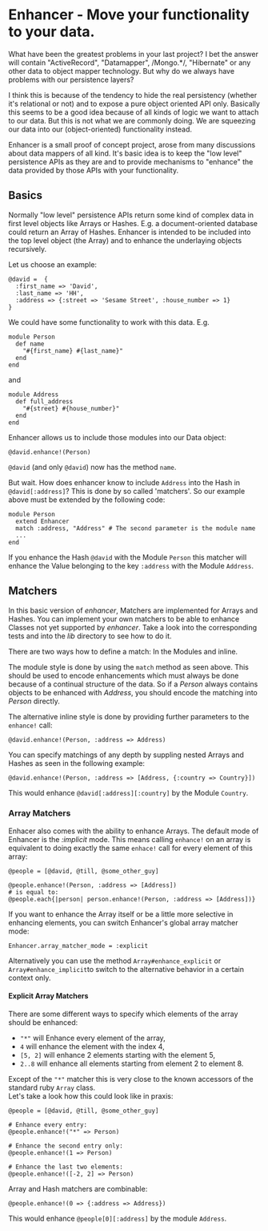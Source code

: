 # Enhancer - Move your functionality to your data.

What have been the greatest problems in your last project? I bet the answer will
contain "ActiveRecord", "Datamapper", /Mongo.*/, "Hibernate" or any other
data to object mapper technology. But why do we always have problems
with our persistence layers?

I think this is because of the tendency to hide the real persistency (whether
it's relational or not) and to expose a pure object oriented API only. Basically
this seems to be a good idea because of all kinds of logic we want to attach to
our data. But this is not what we are commonly doing. We are squeezing our data
into our (object-oriented) functionality instead.

Enhancer is a small proof of concept project, arose from many discussions about
data mappers of all kind. It's basic idea is to keep the "low level" persistence
APIs as they are and to provide mechanisms to "enhance" the data provided by those
APIs with your functionality.

## Basics
Normally "low level" persistence APIs return some kind of complex data in first
level objects like Arrays or Hashes. E.g. a document-oriented database could
return an Array of Hashes. Enhancer is intended to be included into the top
level object (the Array) and to enhance the underlaying objects recursively.

Let us choose an example:

    @david =  {
      :first_name => 'David', 
      :last_name => 'HH', 
      :address => {:street => 'Sesame Street', :house_number => 1}
    }

We could have some functionality to work with this data. E.g.

    module Person
      def name
        "#{first_name} #{last_name}"
      end
    end

and

    module Address
      def full_address
        "#{street} #{house_number}"
      end
    end

Enhancer allows us to include those modules into our Data object:

    @david.enhance!(Person)

`@david` (and only `@david`) now has the method `name`. 

But wait. How does enhancer know to include `Address` into the Hash in 
`@david[:address]`? This is done by so called 'matchers'. So our example above must be 
extended by the following code:

    module Person
      extend Enhancer
      match :address, "Address" # The second parameter is the module name
      ...
    end

If you enhance the Hash `@david` with the Module `Person` this matcher will enhance
the Value belonging to the key `:address` with the Module `Address`. 

## Matchers
In this basic version of _enhancer_, Matchers are implemented for Arrays and
Hashes. You can implement your own matchers to be able to enhance Classes not yet
supported by _enhancer_. Take a look into the corresponding tests and into the
_lib_ directory to see how to do it.

There are two ways how to define a match: In the Modules and inline.

The module style is done by using the `match` method as seen above. This should
be used to encode enhancements which must always be done because of a
continual structure of the data. So if a _Person_ always contains objects
to be enhanced with _Address_, you should encode the matching into _Person_
directly.

The alternative inline style is done by providing further parameters to the `enhance!` call:

    @david.enhance!(Person, :address => Address)

You can specify matchings of any depth by suppling nested Arrays and Hashes as seen
in the following example:

    @david.enhance!(Person, :address => [Address, {:country => Country}])

This would enhance `@david[:address][:country]` by the Module `Country`.

### Array Matchers
Enhacer also comes with the ability to enhance Arrays. The default mode of Enhancer is the 
_:implicit_ mode. This means calling `enhance!` on an array is equivalent to doing exactly
the same `enhace!` call for every element of this array:

    @people = [@david, @till, @some_other_guy]

    @people.enhance!(Person, :address => [Address])
    # is equal to:
    @people.each{|person| person.enhance!(Person, :address => [Address])}

If you want to enhance the Array itself or be a little more selective in enhancing elements, you can switch Enhancer's global array matcher mode:

    Enhancer.array_matcher_mode = :explicit 

Alternatively you can use the method `Array#enhance_explicit` or `Array#enhance_implicit`to switch to the alternative behavior in a certain context only. 

#### Explicit Array Matchers

There are some different ways to 
specify which elements of the array should be enhanced:

* `"*"` will Enhance every element of the array,
* `4` will enhance the element with the index 4,
* `[5, 2]` will enhance 2 elements starting with the element 5,
* `2..8` will enhance all elements starting from element 2 to element 8.

Except of the `"*"` matcher this is very close to the known accessors of the standard 
ruby `Array` class.   
Let's take a look how this could look like in praxis:

    @people = [@david, @till, @some_other_guy]
    
    # Enhance every entry:
    @people.enhance!("*" => Person)

    # Enhance the second entry only:
    @people.enhance!(1 => Person)

    # Enhance the last two elements:
    @people.enhance!([-2, 2] => Person)

Array and Hash matchers are combinable:
    
    @people.enhance!(0 => {:address => Address})

This would enhance `@people[0][:address]` by the module `Address`.